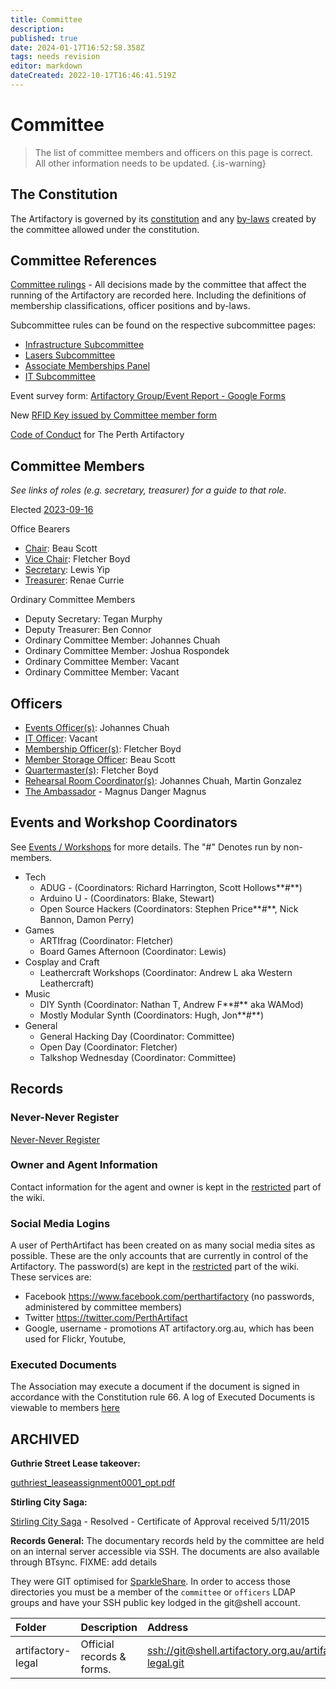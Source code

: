 ```yaml
---
title: Committee
description: 
published: true
date: 2024-01-17T16:52:58.358Z
tags: needs revision
editor: markdown
dateCreated: 2022-10-17T16:46:41.519Z
---
```


# Committee

> The list of committee members and officers on this page is correct. All other information needs to be updated.
{.is-warning}


## The Constitution

The Artifactory is governed by its [constitution](/constitution) and any [by-laws](/committeerulings) created by the committee allowed under the constitution.

## Committee References

[Committee rulings](/committeerulings) - All decisions made by the committee that affect the running of the Artifactory are recorded here. Including the definitions of membership classifications, officer positions and by-laws.

Subcommittee rules can be found on the respective subcommittee pages:

* [Infrastructure Subcommittee](docs/infrastructure/infrastructurev2)
* [Lasers Subcommittee](/docs/lasers/lasers)
* [Associate Memberships Panel](/docs/Associate_Memberships)
* [IT Subcommittee](/docs/IT)

Event survey form: [Artifactory Group/Event Report - Google Forms](https://docs.google.com/forms/d/e/1FAIpQLSdrpL35JPyWVSqmnJb8B55MWlCGP0xdfh2-pbqZUvxnLevH-A/viewform?c=0&w=1)

New [RFID Key issued by Committee member form](https://docs.google.com/forms/d/e/1FAIpQLSfrYbEFv7-il0syFjUJaoN_gPXeIOqMfNvtY3ht-HOIF7v60g/viewform)

[Code of Conduct](/docs/committee/code_of_conduct) for The Perth Artifactory

## Committee Members

*See links of roles (e.g. secretary, treasurer) for a guide to that role.*

Elected [2023-09-16](/minutes/AGM/2023-09-16)

Office Bearers

-   [Chair](/docs/committee/chairperson): Beau Scott
-   [Vice Chair](/docs/committee/chairperson): Fletcher Boyd
-   [Secretary](/docs/committee/secretary): Lewis Yip
-   [Treasurer](/docs/committee/treasurer): Renae Currie

Ordinary Committee Members

-   Deputy Secretary: Tegan Murphy
-   Deputy Treasurer: Ben Connor
-   Ordinary Committee Member: Johannes Chuah
-   Ordinary Committee Member: Joshua Rospondek
-   Ordinary Committee Member: Vacant
-   Ordinary Committee Member: Vacant

## Officers

-   [Events Officer(s)](/docs/policies/officers): Johannes Chuah
-   [IT Officer](/docs/policies/officers): Vacant
-   [Membership Officer(s)](/docs/policies/officers): Fletcher Boyd
-   [Member Storage Officer](/docs/policies/officers): Beau Scott
-   [Quartermaster(s)](/docs/policies/officers): Fletcher Boyd
-   [Rehearsal Room Coordinator(s)](/docs/policies/officers): Johannes Chuah, Martin Gonzalez
-   [The Ambassador](docs/policies/classes_of_membership) - Magnus Danger Magnus

## Events and Workshop Coordinators

See [Events / Workshops](/events/start) for more details. The "#" Denotes run by non-members.

-   Tech
    -   ADUG - (Coordinators: Richard Harrington, Scott Hollows**\#**)
    -   Arduino U - (Coordinators: Blake, Stewart)
    -   Open Source Hackers (Coordinators: Stephen Price**\#**, Nick Bannon, Damon Perry)
-   Games
    -   ARTIfrag (Coordinator: Fletcher)
    -   Board Games Afternoon (Coordinator: Lewis)
-   Cosplay and Craft
    -   Leathercraft Workshops (Coordinator: Andrew L aka Western Leathercraft)
-   Music
    -   DIY Synth (Coordinator: Nathan T, Andrew F**\#** aka WAMod)
    -   Mostly Modular Synth (Coordinators: Hugh, Jon**\#**)
-   General
    -   General Hacking Day (Coordinator: Committee)
    -   Open Day (Coordinator: Fletcher)
    -   Talkshop Wednesday (Coordinator: Committee)

## Records

### Never-Never Register

[Never-Never Register](/docs/committee/nevernever)

### Owner and Agent Information

Contact information for the agent and owner is kept in the [restricted](/committee/restricted/start) part of the wiki.

### Social Media Logins

A user of PerthArtifact has been created on as many social media sites as possible. These are the only accounts that are currently in control of the Artifactory. The password(s) are kept in the [restricted](/committee/restricted/start) part of the wiki. These services are:

-   Facebook <https://www.facebook.com/perthartifactory> (no passwords, administered by committee members)
-   Twitter <https://twitter.com/PerthArtifact>
-   Google, username - promotions AT artifactory.org.au, which has been used for Flickr, Youtube,

### Executed Documents

The Association may execute a document if the document is signed in accordance with the Constitution rule 66. A log of Executed Documents is viewable to members [here](/committee/commonseal)

## ARCHIVED

**Guthrie Street Lease takeover:**

[guthriest_leaseassignment0001_opt.pdf](/docs/committee/guthriest_leaseassignment0001_opt.pdf)

**Stirling City Saga:**

[Stirling City Saga](/docs/committee/stirling_city_saga) - Resolved - Certificate of Approval received 5/11/2015

**Records General:** The documentary records held by the committee are held on an internal server accessible via SSH. The documents are also available through BTsync. FIXME: add details

They were GIT optimised for [SparkleShare](http://sparkleshare.org/). In order to access those directories you must be a member of the `committee` or `officers` LDAP groups and have your SSH public key lodged in the git@shell account.

| Folder            | Description               | Address                                                    |
|:------------------|:--------------------------|:-----------------------------------------------------------|
| artifactory-legal | Official records & forms. | <ssh://git@shell.artifactory.org.au/artifactory-legal.git> |
